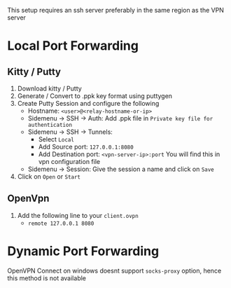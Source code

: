 This setup requires an ssh server preferably in the same region as the VPN server

# Local Port Forwarding
## Kitty / Putty
1. Download kitty / Putty
2. Generate / Convert to .ppk key format using puttygen
3. Create Putty Session and configure the following
    - Hostname: `<user>@<relay-hostname-or-ip>`
    - Sidemenu -> SSH -> Auth: Add .ppk file in `Private key file for authentication`
    - Sidemenu -> SSH -> Tunnels:
        - Select `Local`
        - Add Source port: `127.0.0.1:8080`
        - Add Destination port: `<vpn-server-ip>:port` You will find this in vpn configuration file
    - Sidemenu -> Session: Give the session a name and click on `Save`
4. Click on `Open` or `Start`

## OpenVpn
1. Add the following line to your `client.ovpn`
    - `remote 127.0.0.1 8080`

# Dynamic Port Forwarding
OpenVPN Connect on windows doesnt support `socks-proxy` option, hence this method is not available